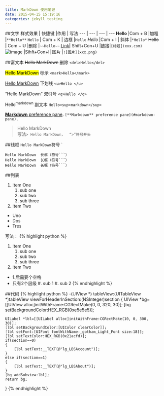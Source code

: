 ```yaml
---
title: MarkDown 使用笔记
date: 2015-04-15 15:19:16
categories: jekyll testing
---
```

>
>


##文字
样式效果  | 快捷键   |作用    |  写法
---      | ---       | --- | ---
**Hello**  |Com + B  |加粗  |`**Hello**`
`Hello` | Com + K  |   边框  |``Hello``
*Hello*  |Com + I | 斜体  |`*Hello*`
~~Hello~~ | Com + U  |删除  |`~~Hello~~`
[Link](http://sidechef.com)| Shift+Con+U |链接|`[标题](xxx.com)`
![image](https://sm3lir.cloudimage.io/s/width/34/https://www.gitbook.com/assets/images/logo/128.png?v=6.11.9) |Sihft+Con+I| 图片 |`![图片](xxx.png)`


>
>
>

##富文本
<del>Hello MarkDown</del>      删除  `<del>Hello</del>`

<mark>Hello MarkDown</mark>    标示 `<mark>Hello</mark>`

<u>Hello MarkDown</u>          下划线 `<u>Hello </u>`

<q>Hello MarkDown</q>          双引号 `<q>Hello </q>`

Hello<sup>markdown</sup>       副文本 `Hello<sup>markdown</sup>`

[**Markdown** preference pane](#markdown-pane).  `[**Markdown** preference pane](#markdown-pane).`

> Hello MarkDown  
 写法`> Hello MarkDown，  “>”符号开头 `

>
>
>

##线框
`Hello MarkDowm`符号 `    

```
Hello MarkDown  长框（符号```）
Hello MarkDown  长框（符号```）
Hello MarkDown  长框（符号```）
```


>
>
>


##列表
1. Item One
   1. sub one
   2. sub two
   3. sub three
2. Item Two

* Uno
* Dos
* Tres

写法：
{% highlight python %}
1. Item One
   1. sub one
   2. sub two
   3. sub three
2. Item Two
 * 1.后需要个空格
 * 只有2个层级
   #. sub 1
   #. sub 2
{% endhighlight %}

>
>
>


##代码
{% highlight python %}
-(UIView *) tableView:(UITableView *)tableView viewForHeaderInSection:(NSInteger)section
{
    UIView *bg=[[UIView alloc]initWithFrame:CGRectMake(0, 0, 320, 30)];
    [bg setBackgroundColor:HEX_RGB(0xe5e5e5)];
    
    UILabel *lbl=[[UILabel alloc]initWithFrame:CGRectMake(10, 0, 300, 30)];
    [lbl setBackgroundColor:[UIColor clearColor]];
    [lbl setFont:[UIFont fontWithName:_gotham_Light_Font size:18]];
    [lbl setTextColor:HEX_RGB(0x21acfd)];
    if(section==0)
    {
        [lbl setText:__TEXT(@"lg_LBSAccount")];
    }
    else if(section==1)
    {
        [lbl setText:__TEXT(@"lg_LBSAbout")];
    }
    [bg addSubview:lbl];
    return bg;
}
{% endhighlight %}
>
>
>



